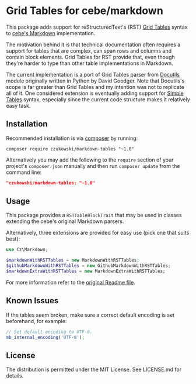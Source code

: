 Grid Tables for cebe/markdown
=============================

This package adds support for reStructuredText's (RST) [Grid Tables][grid-tables] syntax to [cebe's
Markdown][cebe/markdown] implementation.

The motivation behind it is that technical documentation often requires a support for tables that
are complex, can span rows and columns and contain block elements. Grid Tables for RST provide that,
even though they're harder to type than other table implementations in Markdown.

The current implementation is a port of Grid Tables parser from [Docutils][docutils] module
originally written in Python by David Goodger. Note that Docutils's scope is far greater than Grid
Tables and my intention was not to replicate all of it. One considered extension is eventually
adding support for [Simple Tables][simple-tables] syntax, especially since the current code
structure makes it relatively easy task.

Installation
------------

Recommended installation is via [composer][composer] by running:

    composer require czukowski/markdown-tables "~1.0"

Alternatively you may add the following to the `require` section of your project's `composer.json`
manually and then run `composer update` from the command line:

```json
"czukowski/markdown-tables: "~1.0"
```

Usage
-----

This package provides a `RSTTableBlockTrait` that may be used in classes extending the cebe's
original Markdown parsers.

Alternatively, three extensions are provided for easy use (pick one that suits best):

```php
use Cz\Markdown;

$markdownWithRSTTables = new MarkdownWithRSTTables;
$githubMarkdownWithRSTTables = new GithubMarkdownWithRSTTables;
$markdownExtraWithRSTTables = new MarkdownExtraWithRSTTables;
```

For more information refer to the [original Readme file][markdown-usage].

Known Issues
------------

If the tables seem broken, make sure a correct default encoding is set beforehand, for example:

```php
// Set default encoding to UTF-8.
mb_internal_encoding('UTF-8');
```

License
-------

The distribution is permitted under the MIT License. See LICENSE.md for details.


  [cebe/markdown]: https://github.com/cebe/markdown
  [composer]: https://getcomposer.org/ 
  [docutils]: https://sourceforge.net/projects/docutils/
  [grid-tables]: http://docutils.sourceforge.net/docs/ref/rst/restructuredtext.html#grid-tables
  [markdown-usage]: https://github.com/cebe/markdown#usage
  [simple-tables]: http://docutils.sourceforge.net/docs/ref/rst/restructuredtext.html#simple-tables
